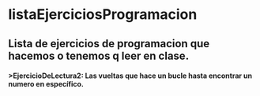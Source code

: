 # listaEjerciciosProgramacion
## Lista de ejercicios de programacion que hacemos o tenemos q leer en clase.

#### >EjercicioDeLectura2: Las vueltas que hace un bucle hasta encontrar un numero en específico.
